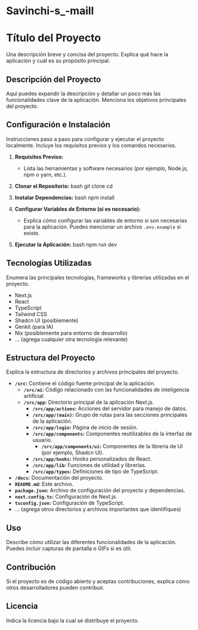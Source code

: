 # Savinchi-s_-maill

# Título del Proyecto

Una descripción breve y concisa del proyecto. Explica qué hace la aplicación y cuál es su propósito principal.

## Descripción del Proyecto

Aquí puedes expandir la descripción y detallar un poco más las funcionalidades clave de la aplicación. Menciona los objetivos principales del proyecto.

## Configuración e Instalación

Instrucciones paso a paso para configurar y ejecutar el proyecto localmente. Incluye los requisitos previos y los comandos necesarios.

1. **Requisitos Previos:**
   - Lista las herramientas y software necesarios (por ejemplo, Node.js, npm o yarn, etc.).

2. **Clonar el Repositorio:**
bash git clone <URL del repositorio> cd <nombre del directorio del proyecto>

 3. **Instalar Dependencias:**
 bash npm install

4. **Configurar Variables de Entorno (si es necesario):**
   - Explica cómo configurar las variables de entorno si son necesarias para la aplicación. Puedes mencionar un archivo `.env.example` si existe.

5. **Ejecutar la Aplicación:**
bash npm run dev

## Tecnologías Utilizadas

Enumera las principales tecnologías, frameworks y librerías utilizadas en el proyecto.

- Next.js
- React
- TypeScript
- Tailwind CSS
- Shadcn UI (posiblemente)
- Genkit (para IA)
- Nix (posiblemente para entorno de desarrollo)
- ... (agrega cualquier otra tecnología relevante)

## Estructura del Proyecto

Explica la estructura de directorios y archivos principales del proyecto.

- **`/src`:** Contiene el código fuente principal de la aplicación.
  - **`/src/ai`:** Código relacionado con las funcionalidades de inteligencia artificial.
  - **`/src/app`:** Directorio principal de la aplicación Next.js.
    - **`/src/app/actions`:** Acciones del servidor para manejo de datos.
    - **`/src/app/(main)`:** Grupo de rutas para las secciones principales de la aplicación.
    - **`/src/app/login`:** Página de inicio de sesión.
    - **`/src/app/components`:** Componentes reutilizables de la interfaz de usuario.
      - **`/src/app/components/ui`:** Componentes de la librería de UI (por ejemplo, Shadcn UI).
    - **`/src/app/hooks`:** Hooks personalizados de React.
    - **`/src/app/lib`:** Funciones de utilidad y librerías.
    - **`/src/app/types`:** Definiciones de tipo de TypeScript.
- **`/docs`:** Documentación del proyecto.
- **`README.md`:** Este archivo.
- **`package.json`:** Archivo de configuración del proyecto y dependencias.
- **`next.config.ts`:** Configuración de Next.js.
- **`tsconfig.json`:** Configuración de TypeScript.
- ... (agrega otros directorios y archivos importantes que identifiques)

## Uso

Describe cómo utilizar las diferentes funcionalidades de la aplicación. Puedes incluir capturas de pantalla o GIFs si es útil.

## Contribución

Si el proyecto es de código abierto y aceptas contribuciones, explica cómo otros desarrolladores pueden contribuir.

## Licencia

Indica la licencia bajo la cual se distribuye el proyecto.
